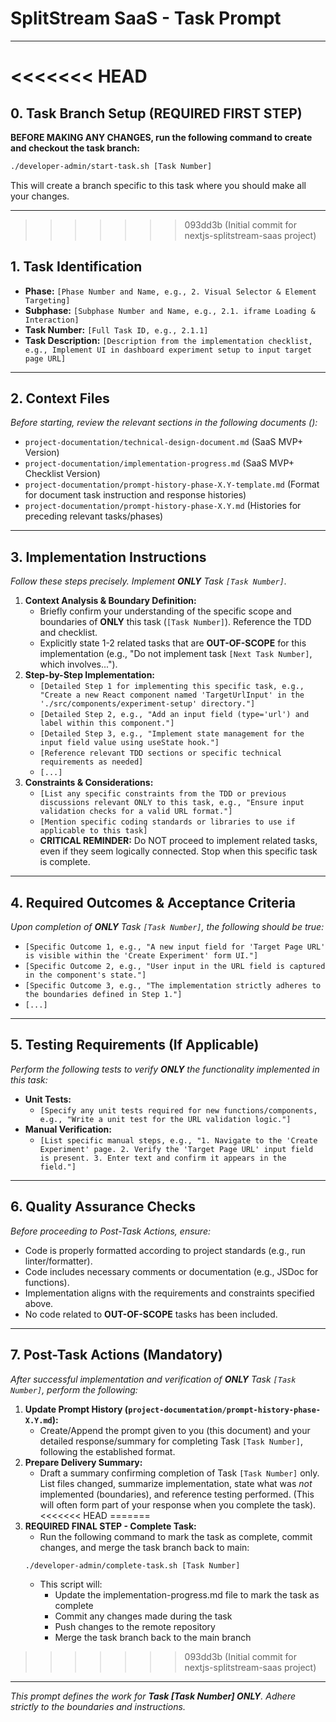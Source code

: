 # SplitStream SaaS - Task Prompt

---

<<<<<<< HEAD
=======
## 0. Task Branch Setup (REQUIRED FIRST STEP)

**BEFORE MAKING ANY CHANGES, run the following command to create and checkout the task branch:**

```bash
./developer-admin/start-task.sh [Task Number]
```

This will create a branch specific to this task where you should make all your changes.

---

>>>>>>> 093dd3b (Initial commit for nextjs-splitstream-saas project)
## 1. Task Identification

-   **Phase:** `[Phase Number and Name, e.g., 2. Visual Selector & Element Targeting]`
-   **Subphase:** `[Subphase Number and Name, e.g., 2.1. iframe Loading & Interaction]`
-   **Task Number:** `[Full Task ID, e.g., 2.1.1]`
-   **Task Description:** `[Description from the implementation checklist, e.g., Implement UI in dashboard experiment setup to input target page URL]`

---

## 2. Context Files

_Before starting, review the relevant sections in the following documents ():_

-   `project-documentation/technical-design-document.md` (SaaS MVP+ Version)
-   `project-documentation/implementation-progress.md` (SaaS MVP+ Checklist Version)
-   `project-documentation/prompt-history-phase-X.Y-template.md` (Format for document task instruction and response histories)
-   `project-documentation/prompt-history-phase-X.Y.md` (Histories for preceding relevant tasks/phases)

---

## 3. Implementation Instructions

_Follow these steps precisely. Implement **ONLY** Task `[Task Number]`._

1.  **Context Analysis & Boundary Definition:**
    -   Briefly confirm your understanding of the specific scope and boundaries of **ONLY** this task (`[Task Number]`). Reference the TDD and checklist.
    -   Explicitly state 1-2 related tasks that are **OUT-OF-SCOPE** for this implementation (e.g., "Do not implement task `[Next Task Number]`, which involves...").
2.  **Step-by-Step Implementation:**
    -   `[Detailed Step 1 for implementing this specific task, e.g., "Create a new React component named 'TargetUrlInput' in the './src/components/experiment-setup' directory."]`
    -   `[Detailed Step 2, e.g., "Add an input field (type='url') and label within this component."]`
    -   `[Detailed Step 3, e.g., "Implement state management for the input field value using useState hook."]`
    -   `[Reference relevant TDD sections or specific technical requirements as needed]`
    -   `[...]`
3.  **Constraints & Considerations:**
    -   `[List any specific constraints from the TDD or previous discussions relevant ONLY to this task, e.g., "Ensure input validation checks for a valid URL format."]`
    -   `[Mention specific coding standards or libraries to use if applicable to this task]`
    -   **CRITICAL REMINDER:** Do NOT proceed to implement related tasks, even if they seem logically connected. Stop when this specific task is complete.

---

## 4. Required Outcomes & Acceptance Criteria

_Upon completion of **ONLY** Task `[Task Number]`, the following should be true:_

-   `[Specific Outcome 1, e.g., "A new input field for 'Target Page URL' is visible within the 'Create Experiment' form UI."]`
-   `[Specific Outcome 2, e.g., "User input in the URL field is captured in the component's state."]`
-   `[Specific Outcome 3, e.g., "The implementation strictly adheres to the boundaries defined in Step 1."]`
-   `[...]`

---

## 5. Testing Requirements (If Applicable)

_Perform the following tests to verify **ONLY** the functionality implemented in this task:_

-   **Unit Tests:**
    -   `[Specify any unit tests required for new functions/components, e.g., "Write a unit test for the URL validation logic."]`
-   **Manual Verification:**
    -   `[List specific manual steps, e.g., "1. Navigate to the 'Create Experiment' page. 2. Verify the 'Target Page URL' input field is present. 3. Enter text and confirm it appears in the field."]`

---

## 6. Quality Assurance Checks

_Before proceeding to Post-Task Actions, ensure:_

-   Code is properly formatted according to project standards (e.g., run linter/formatter).
-   Code includes necessary comments or documentation (e.g., JSDoc for functions).
-   Implementation aligns with the requirements and constraints specified above.
-   No code related to **OUT-OF-SCOPE** tasks has been included.

---

## 7. Post-Task Actions (Mandatory)

_After successful implementation and verification of **ONLY** Task `[Task Number]`, perform the following:_

1.  **Update Prompt History (`project-documentation/prompt-history-phase-X.Y.md`):**
    -   Create/Append the prompt given to you (this document) and your detailed response/summary for completing Task `[Task Number]`, following the established format.
2.  **Prepare Delivery Summary:**
    -   Draft a summary confirming completion of Task `[Task Number]` only. List files changed, summarize implementation, state what was _not_ implemented (boundaries), and reference testing performed. (This will often form part of your response when you complete the task).
<<<<<<< HEAD
=======
3.  **REQUIRED FINAL STEP - Complete Task:**
    -   Run the following command to mark the task as complete, commit changes, and merge the task branch back to main:
    ```bash
    ./developer-admin/complete-task.sh [Task Number]
    ```
    -   This script will:
        -   Update the implementation-progress.md file to mark the task as complete
        -   Commit any changes made during the task
        -   Push changes to the remote repository
        -   Merge the task branch back to the main branch
>>>>>>> 093dd3b (Initial commit for nextjs-splitstream-saas project)

---

_This prompt defines the work for **Task [Task Number] ONLY**. Adhere strictly to the boundaries and instructions._
